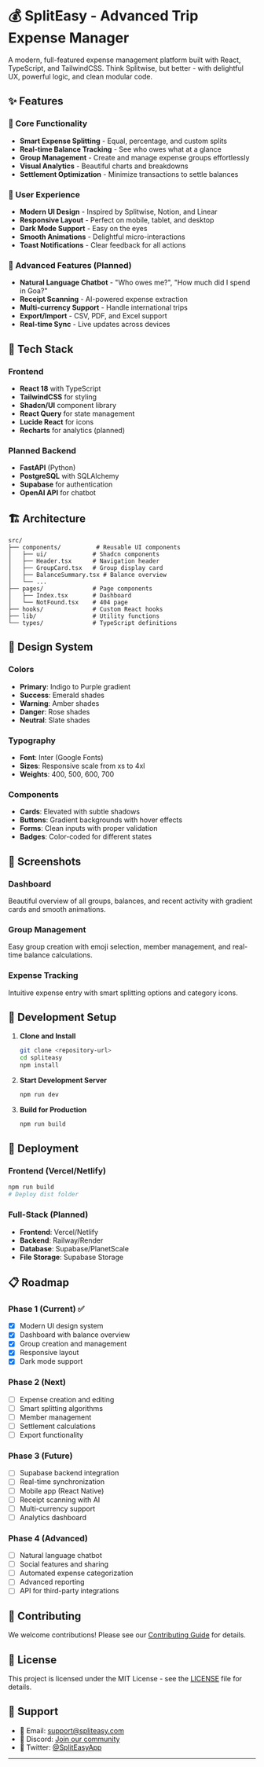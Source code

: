 
# 💰 SplitEasy - Advanced Trip Expense Manager

A modern, full-featured expense management platform built with React, TypeScript, and TailwindCSS. Think Splitwise, but better - with delightful UX, powerful logic, and clean modular code.

## ✨ Features

### 🔹 Core Functionality
- **Smart Expense Splitting** - Equal, percentage, and custom splits
- **Real-time Balance Tracking** - See who owes what at a glance  
- **Group Management** - Create and manage expense groups effortlessly
- **Visual Analytics** - Beautiful charts and breakdowns
- **Settlement Optimization** - Minimize transactions to settle balances

### 🔹 User Experience
- **Modern UI Design** - Inspired by Splitwise, Notion, and Linear
- **Responsive Layout** - Perfect on mobile, tablet, and desktop
- **Dark Mode Support** - Easy on the eyes
- **Smooth Animations** - Delightful micro-interactions
- **Toast Notifications** - Clear feedback for all actions

### 🔹 Advanced Features (Planned)
- **Natural Language Chatbot** - "Who owes me?", "How much did I spend in Goa?"
- **Receipt Scanning** - AI-powered expense extraction
- **Multi-currency Support** - Handle international trips
- **Export/Import** - CSV, PDF, and Excel support
- **Real-time Sync** - Live updates across devices

## 🚀 Tech Stack

### Frontend
- **React 18** with TypeScript
- **TailwindCSS** for styling
- **Shadcn/UI** component library
- **React Query** for state management
- **Lucide React** for icons
- **Recharts** for analytics (planned)

### Planned Backend
- **FastAPI** (Python) 
- **PostgreSQL** with SQLAlchemy
- **Supabase** for authentication
- **OpenAI API** for chatbot

## 🏗️ Architecture

```
src/
├── components/          # Reusable UI components
│   ├── ui/             # Shadcn components
│   ├── Header.tsx      # Navigation header
│   ├── GroupCard.tsx   # Group display card
│   ├── BalanceSummary.tsx # Balance overview
│   └── ...
├── pages/              # Page components
│   ├── Index.tsx       # Dashboard
│   └── NotFound.tsx    # 404 page
├── hooks/              # Custom React hooks
├── lib/                # Utility functions
└── types/              # TypeScript definitions
```

## 🎨 Design System

### Colors
- **Primary**: Indigo to Purple gradient
- **Success**: Emerald shades
- **Warning**: Amber shades  
- **Danger**: Rose shades
- **Neutral**: Slate shades

### Typography
- **Font**: Inter (Google Fonts)
- **Sizes**: Responsive scale from xs to 4xl
- **Weights**: 400, 500, 600, 700

### Components
- **Cards**: Elevated with subtle shadows
- **Buttons**: Gradient backgrounds with hover effects
- **Forms**: Clean inputs with proper validation
- **Badges**: Color-coded for different states

## 📱 Screenshots

### Dashboard
Beautiful overview of all groups, balances, and recent activity with gradient cards and smooth animations.

### Group Management  
Easy group creation with emoji selection, member management, and real-time balance calculations.

### Expense Tracking
Intuitive expense entry with smart splitting options and category icons.

## 🔧 Development Setup

1. **Clone and Install**
   ```bash
   git clone <repository-url>
   cd spliteasy
   npm install
   ```

2. **Start Development Server**
   ```bash
   npm run dev
   ```

3. **Build for Production**
   ```bash
   npm run build
   ```

## 🚀 Deployment

### Frontend (Vercel/Netlify)
```bash
npm run build
# Deploy dist folder
```

### Full-Stack (Planned)
- **Frontend**: Vercel/Netlify
- **Backend**: Railway/Render
- **Database**: Supabase/PlanetScale
- **File Storage**: Supabase Storage

## 📋 Roadmap

### Phase 1 (Current) ✅
- [x] Modern UI design system
- [x] Dashboard with balance overview
- [x] Group creation and management
- [x] Responsive layout
- [x] Dark mode support

### Phase 2 (Next)
- [ ] Expense creation and editing
- [ ] Smart splitting algorithms  
- [ ] Member management
- [ ] Settlement calculations
- [ ] Export functionality

### Phase 3 (Future)
- [ ] Supabase backend integration
- [ ] Real-time synchronization
- [ ] Mobile app (React Native)
- [ ] Receipt scanning with AI
- [ ] Multi-currency support
- [ ] Analytics dashboard

### Phase 4 (Advanced)
- [ ] Natural language chatbot
- [ ] Social features and sharing
- [ ] Automated expense categorization
- [ ] Advanced reporting
- [ ] API for third-party integrations

## 🤝 Contributing

We welcome contributions! Please see our [Contributing Guide](CONTRIBUTING.md) for details.

## 📄 License

This project is licensed under the MIT License - see the [LICENSE](LICENSE) file for details.

## 💬 Support

- 📧 Email: support@spliteasy.com
- 💭 Discord: [Join our community](https://discord.gg/spliteasy)
- 📱 Twitter: [@SplitEasyApp](https://twitter.com/SplitEasyApp)

---


